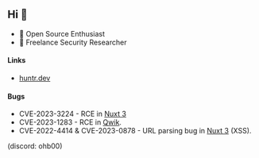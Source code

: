 ## Hi 👋

+ :compass: Open Source Enthusiast
+ :bug: Freelance Security Researcher 

#### Links
+ <a href=https://huntr.dev/users/ohb00>huntr.dev</a>

#### Bugs
+ CVE-2023-3224 - RCE in [Nuxt 3](https://nuxt.com)
+ CVE-2023-1283 - RCE in [Qwik](https://github.com/builderio/qwik).
+ CVE-2022-4414 & CVE-2023-0878 - URL parsing bug in [Nuxt 3](https://github.com/nuxt/nuxt) (XSS).

(discord: ohb00)
